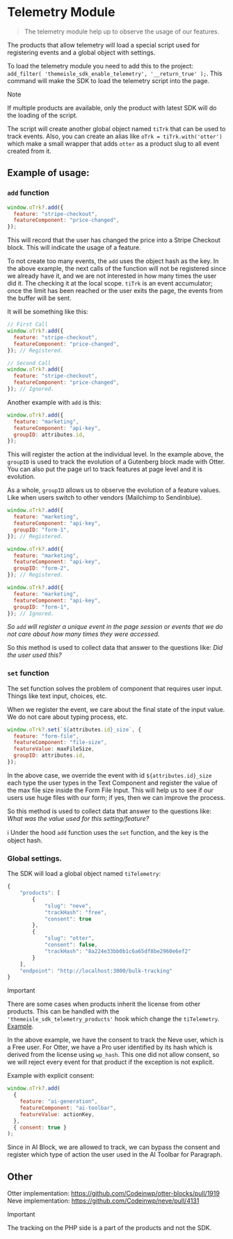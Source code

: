 # Telemetry Module

> The telemetry module help up to observe the usage of our features.

The products that allow telemetry will load a special script used for registering events and a global object with settings.

To load the telemetry module you need to add this to the project: `add_filter( 'themeisle_sdk_enable_telemetry', '__return_true' );`. This command will make the SDK to load the telemetry script into the page.

> [!NOTE]  
> If multiple products are available, only the product with latest SDK will do the loading of the script.

The script will create another global object named `tiTrk` that can be used to track events. Also, you can create an alias like `oTrk = tiTrk.with('otter')` which make a small wrapper that adds `otter` as a product slug to all event created from it.

## Example of usage:

### `add` function

```javascript
window.oTrk?.add({
  feature: "stripe-checkout",
  featureComponent: "price-changed",
});
```

This will record that the user has changed the price into a Stripe Checkout block. This will indicate the usage of a feature.

To not create too many events, the `add` uses the object hash as the key. In the above example, the next calls of the function will not be registered since we already have it, and we are not interested in how many times the user did it. The checking it at the local scope. `tiTrk` is an event accumulator; once the limit has been reached or the user exits the page, the events from the buffer will be sent.

It will be something like this:

```javascript
// First Call
window.oTrk?.add({
  feature: "stripe-checkout",
  featureComponent: "price-changed",
}); // Registered.

// Second Call
window.oTrk?.add({
  feature: "stripe-checkout",
  featureComponent: "price-changed",
}); // Ignored.
```

Another example with `add` is this:

```javascript
window.oTrk?.add({
  feature: "marketing",
  featureComponent: "api-key",
  groupID: attributes.id,
});
```

This will register the action at the individual level. In the example above, the `groupID` is used to track the evolution of a Gutenberg block made with Otter. You can also put the page url to track features at page level and it is evolution.

As a whole, `groupID` allows us to observe the evolution of a feature values. Like when users switch to other vendors (Mailchimp to Sendinblue).

```javascript
window.oTrk?.add({
  feature: "marketing",
  featureComponent: "api-key",
  groupID: "form-1",
}); // Registered.

window.oTrk?.add({
  feature: "marketing",
  featureComponent: "api-key",
  groupID: "form-2",
}); // Registered.

window.oTrk?.add({
  feature: "marketing",
  featureComponent: "api-key",
  groupID: "form-1",
}); // Ignored.
```

_So `add` will register a unique event in the page session or events that we do not care about how many times they were accessed._

So this method is used to collect data that answer to the questions like: _Did the user used this?_

### `set` function

The set function solves the problem of component that requires user input. Things like text input, choices, etc.

When we register the event, we care about the final state of the input value. We do not care about typing process, etc.

```javascript
window.oTrk?.set(`${attributes.id}_size`, {
  feature: "form-file",
  featureComponent: "file-size",
  featureValue: maxFileSize,
  groupID: attributes.id,
});
```

In the above case, we override the event with id `${attributes.id}_size` each type the user types in the Text Component and register the value of the max file size inside the Form File Input. This will help us to see if our users use huge files with our form; if yes, then we can improve the process.

So this method is used to collect data that answer to the questions like: _What was the value used for this setting/feature?_

ℹ️ Under the hood `add` function uses the `set` function, and the key is the object hash.

### Global settings.

The SDK will load a global object named `tiTelemetry`:

```javascript
{
    "products": [
        {
            "slug": "neve",
            "trackHash": "free",
            "consent": true
        },
        {
            "slug": "otter",
            "consent": false,
            "trackHash": "8a224e33bb0b1c6a65df8be2960e6ef2"
        }
    ],
    "endpoint": "http://localhost:3000/bulk-tracking"
}
```

> [!IMPORTANT]  
> There are some cases when products inherit the license from other products. This can be handled with the `'themeisle_sdk_telemetry_products'` hook which change the `tiTelemetry`. [Example](https://github.com/Codeinwp/otter-blocks/blob/fa0295a962f70f1bb9cb83bbbf539402c64bea49/otter-blocks.php#L77-L105).

In the above example, we have the consent to track the Neve user, which is a Free user. For Otter, we have a Pro user identified by its hash which is derived from the license using `wp_hash`. This one did not allow consent, so we will reject every event for that product if the exception is not explicit.

Example with explicit consent:

```javascript
window.oTrk?.add(
  {
    feature: "ai-generation",
    featureComponent: "ai-toolbar",
    featureValue: actionKey,
  },
  { consent: true }
);
```

Since in AI Block, we are allowed to track, we can bypass the consent and register which type of action the user used in the AI Toolbar for Paragraph.

## Other

Otter implementation: https://github.com/Codeinwp/otter-blocks/pull/1919
Neve implementation: https://github.com/Codeinwp/neve/pull/4131

> [!IMPORTANT]  
> The tracking on the PHP side is a part of the products and not the SDK.
